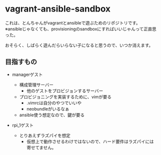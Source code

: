 # vagrant-ansible-sandbox

これは、とんちゃんがvagrantとansibleで遊ぶためのリポジトリです。  
※ansibleじゃなくても、provisioningのsandboxにすればいいじゃんって正直思った。

おそらく、しばらく遊んだらいらない子になると思うので、いつか消えます。

## 目指すもの

* managerゲスト
  * 構成管理サーバー
    * 他のゲストをプロビジョンするサーバー
  * プロビジョニングを実装するために、vimが要る
    * .vimrcは自分のやつでいいや
    * neobundleがいるなぁ
  * ansible使う想定なので、鍵が要る

* rpi_1ゲスト
  * とりあえずラズパイを想定
    * 仮想上で動作させるわけではないので、ハード要件はラズパイには寄せてません。

